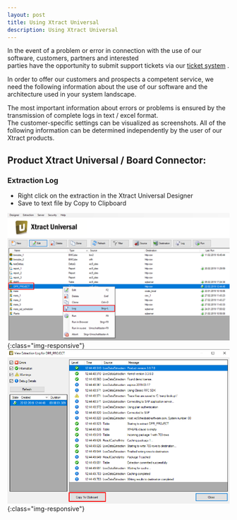 ```yaml
---
layout: post
title: Using Xtract Universal
description: Using Xtract Universal
---
```


In the event of a problem or error in connection with the use of our software, customers, partners and interested <br>
parties have the opportunity to submit support tickets via our [ticket system]( https://support.theobald-software.com/helpdesk) . 

In order to offer our customers and prospects a competent service, we need the following information about the use of our software and the architecture used in your system landscape.

The most important information about errors or problems is ensured by the transmission of complete logs in text / excel format. <br>
The customer-specific settings can be visualized as screenshots. All of the following information can be determined independently by the user of our Xtract products.


## Product Xtract Universal / Board Connector:

### Extraction Log <br>

- Right click on the extraction in the Xtract Universal Designer 
- Save to text file by Copy to Clipboard

![XU-Log](/img/contents/xu_log_rechtsklick.png){:class="img-responsive"}
![XU-Log](/img/contents/xu_log_copy.png){:class="img-responsive"}
 
 



